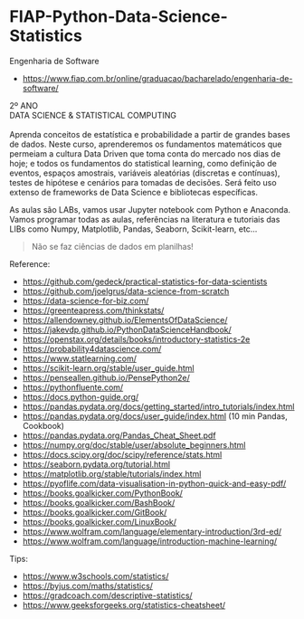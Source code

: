 # FIAP-Python-Data-Science-Statistics

Engenharia de Software

- https://www.fiap.com.br/online/graduacao/bacharelado/engenharia-de-software/

2º ANO<br>
DATA SCIENCE & STATISTICAL COMPUTING<br>
<br>
Aprenda conceitos de estatística e probabilidade a partir de grandes bases de dados. Neste curso, aprenderemos os fundamentos matemáticos que permeiam a cultura Data Driven que toma conta do mercado nos dias de hoje; e todos os fundamentos do statistical learning, como definição de eventos, espaços amostrais, variáveis aleatórias (discretas e contínuas), testes de hipótese e cenários para tomadas de decisões. Será feito uso extenso de frameworks de Data Science e bibliotecas específicas. 

As aulas são LABs, vamos usar Jupyter notebook com Python e Anaconda. Vamos programar todas as aulas, referências na literatura e tutoriais das LIBs como Numpy, Matplotlib, Pandas, Seaborn, Scikit-learn, etc...

> Não se faz ciências de dados em planilhas!

Reference:

- https://github.com/gedeck/practical-statistics-for-data-scientists
- https://github.com/joelgrus/data-science-from-scratch
- https://data-science-for-biz.com/
- https://greenteapress.com/thinkstats/
- https://allendowney.github.io/ElementsOfDataScience/
- https://jakevdp.github.io/PythonDataScienceHandbook/
- https://openstax.org/details/books/introductory-statistics-2e
- https://probability4datascience.com/
- https://www.statlearning.com/
- https://scikit-learn.org/stable/user_guide.html
- https://penseallen.github.io/PensePython2e/
- https://pythonfluente.com/
- https://docs.python-guide.org/
- https://pandas.pydata.org/docs/getting_started/intro_tutorials/index.html
- https://pandas.pydata.org/docs/user_guide/index.html (10 min Pandas, Cookbook)
- https://pandas.pydata.org/Pandas_Cheat_Sheet.pdf
- https://numpy.org/doc/stable/user/absolute_beginners.html
- https://docs.scipy.org/doc/scipy/reference/stats.html
- https://seaborn.pydata.org/tutorial.html
- https://matplotlib.org/stable/tutorials/index.html
- https://pyoflife.com/data-visualisation-in-python-quick-and-easy-pdf/
- https://books.goalkicker.com/PythonBook/
- https://books.goalkicker.com/BashBook/
- https://books.goalkicker.com/GitBook/
- https://books.goalkicker.com/LinuxBook/
- https://www.wolfram.com/language/elementary-introduction/3rd-ed/
- https://www.wolfram.com/language/introduction-machine-learning/

Tips:

- https://www.w3schools.com/statistics/
- https://byjus.com/maths/statistics/
- https://gradcoach.com/descriptive-statistics/
- https://www.geeksforgeeks.org/statistics-cheatsheet/
